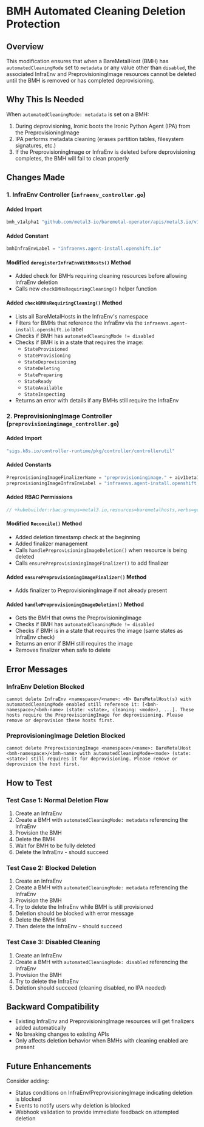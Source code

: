 # BMH Automated Cleaning Deletion Protection

## Overview

This modification ensures that when a BareMetalHost (BMH) has `automatedCleaningMode` set to `metadata` or any value other than `disabled`, the associated InfraEnv and PreprovisioningImage resources cannot be deleted until the BMH is removed or has completed deprovisioning.

## Why This Is Needed

When `automatedCleaningMode: metadata` is set on a BMH:
1. During deprovisioning, Ironic boots the Ironic Python Agent (IPA) from the PreprovisioningImage
2. IPA performs metadata cleaning (erases partition tables, filesystem signatures, etc.)
3. If the PreprovisioningImage or InfraEnv is deleted before deprovisioning completes, the BMH will fail to clean properly

## Changes Made

### 1. InfraEnv Controller (`infraenv_controller.go`)

#### Added Import
```go
bmh_v1alpha1 "github.com/metal3-io/baremetal-operator/apis/metal3.io/v1alpha1"
```

#### Added Constant
```go
bmhInfraEnvLabel = "infraenvs.agent-install.openshift.io"
```

#### Modified `deregisterInfraEnvWithHosts()` Method
- Added check for BMHs requiring cleaning resources before allowing InfraEnv deletion
- Calls new `checkBMHsRequiringCleaning()` helper function

#### Added `checkBMHsRequiringCleaning()` Method
- Lists all BareMetalHosts in the InfraEnv's namespace
- Filters for BMHs that reference the InfraEnv via the `infraenvs.agent-install.openshift.io` label
- Checks if BMH has `automatedCleaningMode != disabled`
- Checks if BMH is in a state that requires the image:
  - `StateProvisioned`
  - `StateProvisioning`
  - `StateDeprovisioning`
  - `StateDeleting`
  - `StatePreparing`
  - `StateReady`
  - `StateAvailable`
  - `StateInspecting`
- Returns an error with details if any BMHs still require the InfraEnv

### 2. PreprovisioningImage Controller (`preprovisioningimage_controller.go`)

#### Added Import
```go
"sigs.k8s.io/controller-runtime/pkg/controller/controllerutil"
```

#### Added Constants
```go
PreprovisioningImageFinalizerName = "preprovisioningimage." + aiv1beta1.Group + "/ai-deprovision"
preprovisioningImageInfraEnvLabel = "infraenvs.agent-install.openshift.io"
```

#### Added RBAC Permissions
```go
// +kubebuilder:rbac:groups=metal3.io,resources=baremetalhosts,verbs=get;list;watch
```

#### Modified `Reconcile()` Method
- Added deletion timestamp check at the beginning
- Added finalizer management
- Calls `handlePreprovisioningImageDeletion()` when resource is being deleted
- Calls `ensurePreprovisioningImageFinalizer()` to add finalizer

#### Added `ensurePreprovisioningImageFinalizer()` Method
- Adds finalizer to PreprovisioningImage if not already present

#### Added `handlePreprovisioningImageDeletion()` Method
- Gets the BMH that owns the PreprovisioningImage
- Checks if BMH has `automatedCleaningMode != disabled`
- Checks if BMH is in a state that requires the image (same states as InfraEnv check)
- Returns an error if BMH still requires the image
- Removes finalizer when safe to delete

## Error Messages

### InfraEnv Deletion Blocked
```
cannot delete InfraEnv <namespace>/<name>: <N> BareMetalHost(s) with automatedCleaningMode enabled still reference it: [<bmh-namespace>/<bmh-name> (state: <state>, cleaning: <mode>), ...]. These hosts require the PreprovisioningImage for deprovisioning. Please remove or deprovision these hosts first.
```

### PreprovisioningImage Deletion Blocked
```
cannot delete PreprovisioningImage <namespace>/<name>: BareMetalHost <bmh-namespace>/<bmh-name> with automatedCleaningMode=<mode> (state: <state>) still requires it for deprovisioning. Please remove or deprovision the host first.
```

## How to Test

### Test Case 1: Normal Deletion Flow
1. Create an InfraEnv
2. Create a BMH with `automatedCleaningMode: metadata` referencing the InfraEnv
3. Provision the BMH
4. Delete the BMH
5. Wait for BMH to be fully deleted
6. Delete the InfraEnv - should succeed

### Test Case 2: Blocked Deletion
1. Create an InfraEnv
2. Create a BMH with `automatedCleaningMode: metadata` referencing the InfraEnv
3. Provision the BMH
4. Try to delete the InfraEnv while BMH is still provisioned
5. Deletion should be blocked with error message
6. Delete the BMH first
7. Then delete the InfraEnv - should succeed

### Test Case 3: Disabled Cleaning
1. Create an InfraEnv
2. Create a BMH with `automatedCleaningMode: disabled` referencing the InfraEnv
3. Provision the BMH
4. Try to delete the InfraEnv
5. Deletion should succeed (cleaning disabled, no IPA needed)

## Backward Compatibility

- Existing InfraEnv and PreprovisioningImage resources will get finalizers added automatically
- No breaking changes to existing APIs
- Only affects deletion behavior when BMHs with cleaning enabled are present

## Future Enhancements

Consider adding:
- Status conditions on InfraEnv/PreprovisioningImage indicating deletion is blocked
- Events to notify users why deletion is blocked
- Webhook validation to provide immediate feedback on attempted deletion

